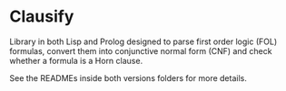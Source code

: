 # Clausify

Library in both Lisp and Prolog designed to parse first order logic (FOL) formulas, convert them into conjunctive normal form (CNF) and check whether a formula is a Horn clause.

See the READMEs inside both versions folders for more details.